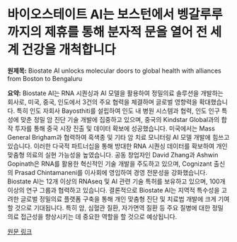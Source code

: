 # 바이오스테이트 AI는 보스턴에서 벵갈루루까지의 제휴를 통해 분자적 문을 열어 전 세계 건강을 개척합니다

**원제목:** Biostate AI unlocks molecular doors to global health with alliances from Boston to Bengaluru

**요약:** Biostate AI는 RNA 시퀀싱과 AI 모델을 활용하여 정밀의료 솔루션을 개발하는 회사로, 미국, 중국, 인도에서 3건의 주요 협력을 체결하며 글로벌 영향력을 확대했습니다.  특히 인도 자회사 Bayosthiti를 설립하여 인도 내 병원 시스템과 협력, 인도 인구 특성에 맞춘 정밀 암 진단 기술 개발에 집중하고 있으며, 중국의 Kindstar Global과의 합작 투자를 통해 중국 시장 진출 및 데이터 확보에 성공했습니다.  미국에서는 Mass General Brigham과 협력하여 흑색종 및 기타 암 치료 모니터링 AI 모델 개발에 힘쓰고 있습니다.  이러한 다국적 파트너십을 통해 방대한 RNA 시퀀싱 데이터를 확보하여 개인 맞춤형 의료의 실현 가능성을 높였습니다. 공동 창업자인 David Zhang과 Ashwin Gopinath은 RNA를 활용한 혁신적인 기술 개발을 주도하고 있으며,  Cognizant 출신의 Prasad Chintamaneni를 이사회에 영입하여 경영 전문성을 강화했습니다.  Biostate AI는  12개 이상의 RNAseq 및 AI 관련 기술 특허를 보유하고 있으며, 100개 이상의 연구 그룹과 협력하고 있습니다.  결론적으로 Biostate AI는 지역적 특수성을 고려한 글로벌 정밀의료 플랫폼 구축을 통해 개인 맞춤형 진단 및 치료법 개발에 크게 기여할 것으로 기대됩니다.  특히 암, 심혈관 질환, 자가면역 질환 등 주요 질병에 대한 정밀 의료 접근성을 향상시키는 데 중요한 역할을 할 것으로 예상됩니다.

[원문 링크](https://www.globenewswire.com/news-release/2025/07/24/3121102/0/en/Biostate-AI-unlocks-molecular-doors-to-global-health-with-alliances-from-Boston-to-Bengaluru.html)
